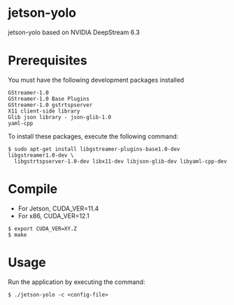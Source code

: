 # jetson-yolo

jetson-yolo based on NVIDIA DeepStream 6.3

# Prerequisites

You must have the following development packages installed

    GStreamer-1.0
    GStreamer-1.0 Base Plugins
    GStreamer-1.0 gstrtspserver
    X11 client-side library
    Glib json library - json-glib-1.0
    yaml-cpp

To install these packages, execute the following command:

```
$ sudo apt-get install libgstreamer-plugins-base1.0-dev libgstreamer1.0-dev \
  libgstrtspserver-1.0-dev libx11-dev libjson-glib-dev libyaml-cpp-dev
```

# Compile

- For Jetson, CUDA_VER=11.4
- For x86, CUDA_VER=12.1

```
$ export CUDA_VER=XY.Z
$ make
```

# Usage

Run the application by executing the command:
```
$ ./jetson-yolo -c <config-file>
```